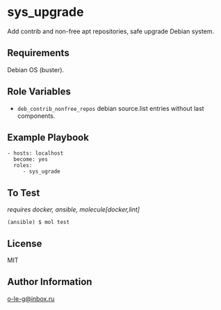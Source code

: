 sys_upgrade
=========

Add contrib and non-free apt repositories, safe upgrade Debian system.

Requirements
------------

Debian OS (buster).

Role Variables
--------------

- ```deb_contrib_nonfree_repos``` debian source.list entries without last components.

Example Playbook
----------------

    - hosts: localhost
      become: yes
      roles:
         - sys_ugrade

To Test
-------
*requires docker, ansible, molecule[docker,lint]*

```(ansible) $ mol test```

License
-------

MIT

Author Information
------------------

o-le-g@inbox.ru
